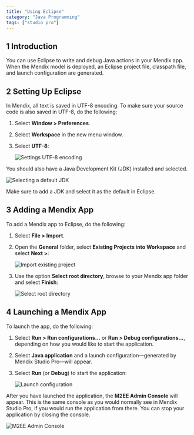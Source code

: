 ```yaml
---
title: "Using Eclipse"
category: "Java Programming"
tags: ["studio pro"]
---
```


## 1 Introduction

You can use Eclipse to write and debug Java actions in your Mendix app. When the Mendix model is deployed, an Eclipse project file, classpath file, and launch configuration are generated.

## 2 Setting Up Eclipse

In Mendix, all text is saved in UTF-8 encoding. To make sure your source code is also saved in UTF-8, do the following:

1.  Select **Window > Preferences**.
2.  Select **Workspace** in the new menu window.
3.  Select **UTF-8**:

	![Settings UTF-8 encoding](attachments/java-programming/eclipse-utf8-encoding.png)

You should also have a Java Development Kit (JDK) installed and selected.

![Selecting a default JDK](attachments/java-programming/eclipse-jdk.png)

Make sure to add a JDK and select it as the default in Eclipse.

## 3 Adding a Mendix App

To add a Mendix app to Eclipse, do the following:

1.  Select **File > Import**.
2.  Open the **General** folder, select **Existing Projects into Workspace** and select **Next >**:

	![Import existing project](attachments/java-programming/eclipse-select-import.png)

3.  Use the option **Select root directory**, browse to your Mendix app folder and select **Finish**:

	![Select root directory](attachments/java-programming/import-eclipse-project.png)

## 4 Launching a Mendix App

To launch the app, do the following:

1.  Select **Run > Run configurations...** or **Run > Debug configurations...**, depending on how you would like to start the application. 
2.  Select **Java application** and a launch configuration—generated by Mendix Studio Pro—will appear.
3.  Select **Run** (or **Debug**) to start the application:

	![Launch configuration](attachments/java-programming/eclipse-run-configuration.png)

After you have launched the application, the **M2EE Admin Console** will appear. This is the same console as you would normally see in Mendix Studio Pro, if you would run the application from there. You can stop your application by closing the console.

![M2EE Admin Console](attachments/java-programming/eclipse-debug-log.png)
